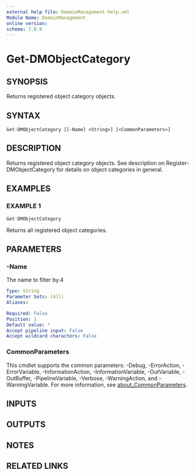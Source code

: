 ```yaml
---
external help file: DomainManagement-help.xml
Module Name: DomainManagement
online version:
schema: 2.0.0
---
```


# Get-DMObjectCategory

## SYNOPSIS
Returns registered object category objects.

## SYNTAX

```
Get-DMObjectCategory [[-Name] <String>] [<CommonParameters>]
```

## DESCRIPTION
Returns registered object category objects.
See description on Register-DMObjectCategory for details on object categories in general.

## EXAMPLES

### EXAMPLE 1
```
Get-DMObjectCategory
```

Returns all registered object categories.

## PARAMETERS

### -Name
The name to filter by.4

```yaml
Type: String
Parameter Sets: (All)
Aliases:

Required: False
Position: 1
Default value: *
Accept pipeline input: False
Accept wildcard characters: False
```

### CommonParameters
This cmdlet supports the common parameters: -Debug, -ErrorAction, -ErrorVariable, -InformationAction, -InformationVariable, -OutVariable, -OutBuffer, -PipelineVariable, -Verbose, -WarningAction, and -WarningVariable. For more information, see [about_CommonParameters](http://go.microsoft.com/fwlink/?LinkID=113216).

## INPUTS

## OUTPUTS

## NOTES

## RELATED LINKS
